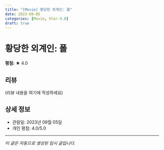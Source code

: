 ```yaml
---
title: "[Movie] 황당한 외계인: 폴"
date: 2023-09-05
categories: [Movie, Star-4.0]
draft: true
---
```


# 황당한 외계인: 폴

**평점:** ★ 4.0

## 리뷰

(리뷰 내용을 여기에 작성하세요)

## 상세 정보

- 관람일: 2023년 09월 05일
- 개인 평점: 4.0/5.0

---

*이 글은 자동으로 생성된 임시 글입니다.*

